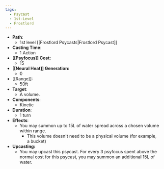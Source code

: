 ```yaml
---
tags:
  - Psycast
  - 1st-Level
  - Frostlord
---
```

- **Path**:
	- 1st level [[Frostlord Psycasts|Frostlord Psycast]]
- **Casting Time**:
	- 1 Action
- **[[Psyfocus]] Cost:**
	- 15
- **[[Neural Heat]] Generation:**
	- 0
- [[Range]]:
	- 50ft
- **Target**:
	- A volume.
- **Components**:
	- Kinetic
- **Duration**:
	- 1 turn
- **Effects**:
	- You may summon up to 15L of water spread across a chosen volume within range.
		- This volume doesn't need to be a physical volume (for example, a bucket)
- **Upcasting:**
	- You may upcast this psycast. For every 3 psyfocus spent above the normal cost for this psycast, you may summon an additional 15L of water.
